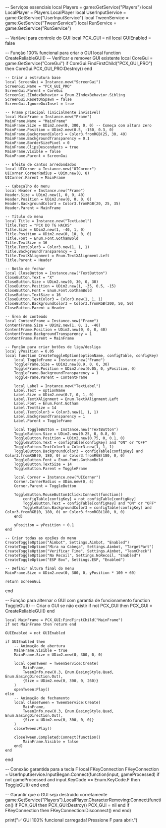 -- Serviços essenciais
local Players = game:GetService("Players")
local LocalPlayer = Players.LocalPlayer
local UserInputService = game:GetService("UserInputService")
local TweenService = game:GetService("TweenService")
local RunService = game:GetService("RunService")

-- Variável para controle do GUI
local PCX_GUI = nil
local GUIEnabled = false

-- Função 100% funcional para criar o GUI
local function CreateReliableGUI()
    -- Verificar e remover GUI existente
    local CoreGui = game:GetService("CoreGui")
    if CoreGui:FindFirstChild("PCX_GUI_PRO") then
        CoreGui.PCX_GUI_PRO:Destroy()
    end

    -- Criar a estrutura base
    local ScreenGui = Instance.new("ScreenGui")
    ScreenGui.Name = "PCX_GUI_PRO"
    ScreenGui.Parent = CoreGui
    ScreenGui.ZIndexBehavior = Enum.ZIndexBehavior.Sibling
    ScreenGui.ResetOnSpawn = false
    ScreenGui.IgnoreGuiInset = true

    -- Frame principal (inicialmente invisível)
    local MainFrame = Instance.new("Frame")
    MainFrame.Name = "MainFrame"
    MainFrame.Size = UDim2.new(0, 300, 0, 0) -- Começa com altura zero
    MainFrame.Position = UDim2.new(0.5, -150, 0.3, 0)
    MainFrame.BackgroundColor3 = Color3.fromRGB(25, 30, 40)
    MainFrame.BackgroundTransparency = 0.1
    MainFrame.BorderSizePixel = 0
    MainFrame.ClipsDescendants = true
    MainFrame.Visible = false
    MainFrame.Parent = ScreenGui

    -- Efeito de cantos arredondados
    local UICorner = Instance.new("UICorner")
    UICorner.CornerRadius = UDim.new(0, 8)
    UICorner.Parent = MainFrame

    -- Cabeçalho do menu
    local Header = Instance.new("Frame")
    Header.Size = UDim2.new(1, 0, 0, 40)
    Header.Position = UDim2.new(0, 0, 0, 0)
    Header.BackgroundColor3 = Color3.fromRGB(20, 25, 35)
    Header.Parent = MainFrame

    -- Título do menu
    local Title = Instance.new("TextLabel")
    Title.Text = "PCX DO TG HACKS"
    Title.Size = UDim2.new(1, -40, 1, 0)
    Title.Position = UDim2.new(0, 10, 0, 0)
    Title.Font = Enum.Font.GothamBold
    Title.TextSize = 16
    Title.TextColor3 = Color3.new(1, 1, 1)
    Title.BackgroundTransparency = 1
    Title.TextXAlignment = Enum.TextXAlignment.Left
    Title.Parent = Header

    -- Botão de fechar
    local CloseButton = Instance.new("TextButton")
    CloseButton.Text = "X"
    CloseButton.Size = UDim2.new(0, 30, 0, 30)
    CloseButton.Position = UDim2.new(1, -35, 0.5, -15)
    CloseButton.Font = Enum.Font.GothamBold
    CloseButton.TextSize = 16
    CloseButton.TextColor3 = Color3.new(1, 1, 1)
    CloseButton.BackgroundColor3 = Color3.fromRGB(200, 50, 50)
    CloseButton.Parent = Header

    -- Área de conteúdo
    local ContentFrame = Instance.new("Frame")
    ContentFrame.Size = UDim2.new(1, 0, 1, -40)
    ContentFrame.Position = UDim2.new(0, 0, 0, 40)
    ContentFrame.BackgroundTransparency = 1
    ContentFrame.Parent = MainFrame

    -- Função para criar botões de liga/desliga
    local yPosition = 0.05
    local function CreateToggleOption(optionName, configTable, configKey)
        local ToggleFrame = Instance.new("Frame")
        ToggleFrame.Size = UDim2.new(0.9, 0, 0, 30)
        ToggleFrame.Position = UDim2.new(0.05, 0, yPosition, 0)
        ToggleFrame.BackgroundTransparency = 1
        ToggleFrame.Parent = ContentFrame

        local Label = Instance.new("TextLabel")
        Label.Text = optionName
        Label.Size = UDim2.new(0.7, 0, 1, 0)
        Label.TextXAlignment = Enum.TextXAlignment.Left
        Label.Font = Enum.Font.Gotham
        Label.TextSize = 14
        Label.TextColor3 = Color3.new(1, 1, 1)
        Label.BackgroundTransparency = 1
        Label.Parent = ToggleFrame

        local ToggleButton = Instance.new("TextButton")
        ToggleButton.Size = UDim2.new(0.25, 0, 0.8, 0)
        ToggleButton.Position = UDim2.new(0.75, 0, 0.1, 0)
        ToggleButton.Text = configTable[configKey] and "ON" or "OFF"
        ToggleButton.TextColor3 = Color3.new(1, 1, 1)
        ToggleButton.BackgroundColor3 = configTable[configKey] and Color3.fromRGB(0, 180, 0) or Color3.fromRGB(180, 0, 0)
        ToggleButton.Font = Enum.Font.GothamBold
        ToggleButton.TextSize = 14
        ToggleButton.Parent = ToggleFrame

        local Corner = Instance.new("UICorner")
        Corner.CornerRadius = UDim.new(0, 4)
        Corner.Parent = ToggleButton

        ToggleButton.MouseButton1Click:Connect(function()
            configTable[configKey] = not configTable[configKey]
            ToggleButton.Text = configTable[configKey] and "ON" or "OFF"
            ToggleButton.BackgroundColor3 = configTable[configKey] and Color3.fromRGB(0, 180, 0) or Color3.fromRGB(180, 0, 0)
        end)

        yPosition = yPosition + 0.1
    end

    -- Criar todas as opções do menu
    CreateToggleOption("Aimbot", Settings.Aimbot, "Enabled")
    CreateToggleOption("Mira na Cabeça", Settings.Aimbot, "TargetPart")
    CreateToggleOption("Verificar Time", Settings.Aimbot, "TeamCheck")
    CreateToggleOption("No Recoil", Settings.NoRecoil, "Enabled")
    CreateToggleOption("ESP Box", Settings.ESP, "Enabled")

    -- Definir altura final do menu
    MainFrame.Size = UDim2.new(0, 300, 0, yPosition * 100 + 60)

    return ScreenGui
end

-- Função para alternar o GUI com garantia de funcionamento
function ToggleGUI()
    -- Criar o GUI se não existir
    if not PCX_GUI then
        PCX_GUI = CreateReliableGUI()
    end

    local MainFrame = PCX_GUI:FindFirstChild("MainFrame")
    if not MainFrame then return end

    GUIEnabled = not GUIEnabled

    if GUIEnabled then
        -- Animação de abertura
        MainFrame.Visible = true
        MainFrame.Size = UDim2.new(0, 300, 0, 0)
        
        local openTween = TweenService:Create(
            MainFrame,
            TweenInfo.new(0.3, Enum.EasingStyle.Quad, Enum.EasingDirection.Out),
            {Size = UDim2.new(0, 300, 0, 260)}
        )
        openTween:Play()
    else
        -- Animação de fechamento
        local closeTween = TweenService:Create(
            MainFrame,
            TweenInfo.new(0.3, Enum.EasingStyle.Quad, Enum.EasingDirection.Out),
            {Size = UDim2.new(0, 300, 0, 0)}
        )
        closeTween:Play()
        
        closeTween.Completed:Connect(function()
            MainFrame.Visible = false
        end)
    end
end

-- Conexão garantida para a tecla F
local FKeyConnection
FKeyConnection = UserInputService.InputBegan:Connect(function(input, gameProcessed)
    if not gameProcessed and input.KeyCode == Enum.KeyCode.F then
        ToggleGUI()
    end
end)

-- Garantir que o GUI seja destruído corretamente
game:GetService("Players").LocalPlayer.CharacterRemoving:Connect(function()
    if PCX_GUI then
        PCX_GUI:Destroy()
        PCX_GUI = nil
    end
    if FKeyConnection then
        FKeyConnection:Disconnect()
    end
end)

print("✅ GUI 100% funcional carregada! Pressione F para abrir.")
